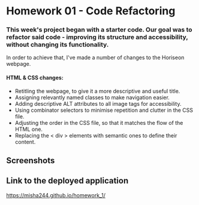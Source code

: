 # Homework 01 - Code Refactoring

### This week's project began with a starter code. Our goal was to refactor said code - improving its structure and accessibility, without changing its functionality.

In order to achieve that, I've made a number of changes to the Horiseon webpage.

#### HTML & CSS changes:

- Retitling the webpage, to give it a more descriptive and useful title.
- Assigning relevantly named classes to make navigation easier.
- Adding descriptive ALT attributes to all image tags for accessibility.
- Using combinator selectors to minimise repetition and clutter in the CSS file.
- Adjusting the order in the CSS file, so that it matches the flow of the HTML one.
- Replacing the < div > elements with semantic ones to define their content.

## Screenshots

## Link to the deployed application

https://misha244.github.io/homework_1/
